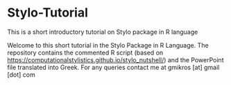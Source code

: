 # Stylo-Tutorial
This is a short introductory tutorial on Stylo package in R language

Welcome to this short tutorial in the Stylo Package in R Language. The repository contains the commented R script (based on https://computationalstylistics.github.io/stylo_nutshell/) and the PowerPoint file translated into Greek.
For any queries contact me at gmikros [at] gmail [dot] com
